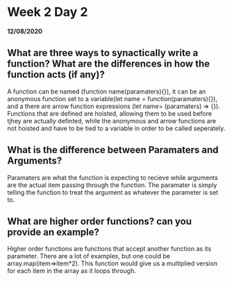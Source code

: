 # Week 2 Day 2
__12/08/2020__

## What are three ways to synactically write a function? What are the differences in how the function acts (if any)?
A function can be named (function name(paramaters){}), it can be an anonymous function set to a variable(let name = function(paramaters){}), and a there are arrow function expressions (let name= (paramaters) => {}). Functions that are defined are hoisted, allowing them to be used before tjhey are actually definted, while the anonymous and arrow functions are not hoisted and have to be tied to a variable in order to be called seperately.

## What is the difference between Paramaters and Arguments?
Paramaters are what the function is expecting to recieve while arguments are the actual item passing through the function. The paramater is simply telling the function to treat the argument as whatever the parameter is set to.

## What are higher order functions? can you provide an example?
Higher order functions are functions that accept another function as its parameter. There are a lot of examples, but one could be array.map(item=>item*2). This function would give us a multiplied version for each item in the array as it loops through.
